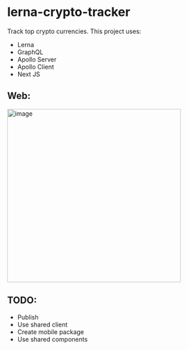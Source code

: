 # lerna-crypto-tracker

Track top crypto currencies.
This project uses:
- Lerna
- GraphQL
- Apollo Server
- Apollo Client
- Next JS

## Web:

<img src="https://user-images.githubusercontent.com/15945802/140684362-8881471c-cbae-4d9c-b59e-e7d19c603292.png" alt="image" width="400" />

## TODO:
- Publish
- Use shared client
- Create mobile package
- Use shared components
